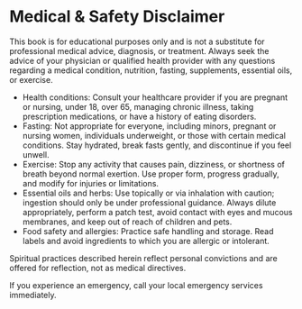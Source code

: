 # Medical & Safety Disclaimer

This book is for educational purposes only and is not a substitute for professional medical advice, diagnosis, or treatment. Always seek the advice of your physician or qualified health provider with any questions regarding a medical condition, nutrition, fasting, supplements, essential oils, or exercise.

- Health conditions: Consult your healthcare provider if you are pregnant or nursing, under 18, over 65, managing chronic illness, taking prescription medications, or have a history of eating disorders.
- Fasting: Not appropriate for everyone, including minors, pregnant or nursing women, individuals underweight, or those with certain medical conditions. Stay hydrated, break fasts gently, and discontinue if you feel unwell.
- Exercise: Stop any activity that causes pain, dizziness, or shortness of breath beyond normal exertion. Use proper form, progress gradually, and modify for injuries or limitations.
- Essential oils and herbs: Use topically or via inhalation with caution; ingestion should only be under professional guidance. Always dilute appropriately, perform a patch test, avoid contact with eyes and mucous membranes, and keep out of reach of children and pets.
- Food safety and allergies: Practice safe handling and storage. Read labels and avoid ingredients to which you are allergic or intolerant.

Spiritual practices described herein reflect personal convictions and are offered for reflection, not as medical directives.

If you experience an emergency, call your local emergency services immediately.